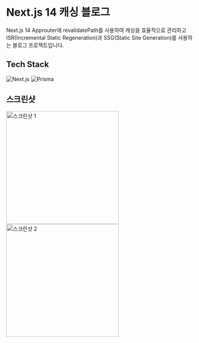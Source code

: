 # Next.js 14 캐싱 블로그

Next.js 14 Approuter에  revalidatePath를 사용하여  캐싱을 효율적으로 관리하고 ISR(Incremental Static Regeneration)과 SSG(Static Site Generation)를 사용하는 블로그 프로젝트입니다.

## Tech Stack
![Next.js](https://img.shields.io/badge/Next.js-000000?style=for-the-badge&logo=nextdotjs&logoColor=white)
![Prisma](https://img.shields.io/badge/Prisma-2D3748?style=for-the-badge&logo=prisma&logoColor=white)

## 스크린샷

<img src="https://github.com/CJH0120/1mm/assets/97073471/b80f5d25-e203-4f87-a0bb-f4afaa040e4a" alt="스크린샷 1" width="300"/>
<img src="https://github.com/CJH0120/1mm/assets/97073471/779aa11f-bf0f-4823-a73f-120be5827648" alt="스크린샷 2" width="300"/>
